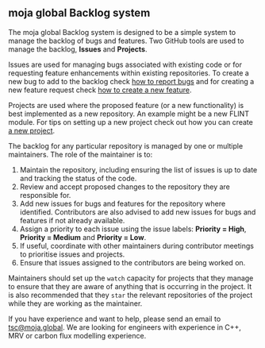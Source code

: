 ## moja global Backlog system

The moja global Backlog system is designed to be a simple system to manage the backlog of bugs and features. Two GitHub tools are used to manage the backlog, **Issues** and **Projects**. 

Issues are used for managing bugs associated with existing code or for requesting feature enhancements within existing repositories. To create a new bug to add to the backlog check [how to report bugs](https://github.com/moja-global/About-moja-global/blob/master/Contributing/How-to-Report-Bugs.md) and for creating a new feature request check [how to create a new feature](https://github.com/moja-global/About-moja-global/blob/master/Contributing/How-to-Request-a-New-Feature.md).

Projects are used where the proposed feature (or a new functionality) is best implemented as a new repository. An example might be a new FLINT module. For tips on setting up a new project check out how you can create [a new project](https://github.com/moja-global/About-moja-global/blob/master/Contributing/How-to-Start-a-New-Project.md).

The backlog for any particular repository is managed by one or multiple maintainers. The role of the maintainer is to:

1.  Maintain the repository, including ensuring the list of issues is up to date and tracking the status of the code.
2.  Review and accept proposed changes to the repository they are responsible for.
3.  Add new issues for bugs and features for the repository where identified. Contributors are also advised to add new issues for bugs and features if not already available.
4.  Assign a priority to each issue using the issue labels: **Priority = High**, **Priority = Medium** and **Priority = Low**.
5.  If useful, coordinate with other maintainers during contributor meetings to prioritise issues and projects.
6.  Ensure that issues assigned to the contributors are being worked on.

Maintainers should set up the `watch` capacity for projects that they manage to ensure that they are aware of anything that is occurring in the project. It is also recommended that they `star` the relevant repositories of the project while they are working as the maintainer.

If you have experience and want to help, please send an email to [tsc@moja.global](mailto:tsc@moja.global). We are looking for engineers with experience in C++, MRV or carbon flux modelling experience.
